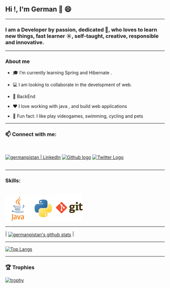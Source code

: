 ## Hi !, I'm German  👋  😄


---

### I am a Developer by passion, dedicated 💪, who loves to learn new things, fast learner ☀️, self-taught, creative, responsible and innovative.

---

###  About me

- 🎓 I’m currently learning Spring and Hibernate .

- 💻 I am looking to collaborate in the development of web. 

- 💼 BackEnd

- ❤️ I  love working with java , and build web applications

- 🎪 Fun fact: I like play videogames, swimming, cycling and pets

---

### 📫 Connect with me:

<br>

[<img alt="germanpistan | LinkedIn" width="60px" src="https://github.com/TheDudeThatCode/TheDudeThatCode/blob/master/Assets/Linkedin.svg" />][linkedin] [<img width="60px" src="https://cdn.svgporn.com/logos/github-icon.svg" alt="Github logo" />](https://github.com/germanpistan) [<img style = "margin-left = 50px" src="https://github.com/TheDudeThatCode/TheDudeThatCode/blob/master/Assets/Twitter.svg" alt="Twitter Logo" width="60px" />](https://twitter.com/GermanPistan)
<br>
<br>

---

### Skills:

<br>
<code><img width="80px" alt="java" src="https://raw.githubusercontent.com/github/explore/80688e429a7d4ef2fca1e82350fe8e3517d3494d/topics/java/java.png"></code><code><img width="80px" alt="python" src="https://raw.githubusercontent.com/github/explore/80688e429a7d4ef2fca1e82350fe8e3517d3494d/topics/python/python.png"></code><code><img width="85px" alt="git" src="https://raw.githubusercontent.com/github/explore/80688e429a7d4ef2fca1e82350fe8e3517d3494d/topics/git/git.png"></code>
<br>

---

| <a href="https://github.com/anuraghazra/github-readme-stats"><img align="center" src="https://github-readme-stats.vercel.app/api?username=germanpistan&show_icons=true&include_all_commits=true&theme=buefy&hide_border=true" alt="germanpistan's github stats" /></a> | <a href="https://github.com/anuraghazra/github-readme-stats"></a>

---
[![Top Langs](https://github-readme-stats.vercel.app/api/top-langs/?username=germanpistan&langs_count=5&layout=compact&theme=react)](https://github.com/anuraghazra/github-readme-stats)

---
### 🏆 Trophies
[![trophy](https://github-profile-trophy.vercel.app/?username=germanpistan&theme=dracula)](https://github.com/ryo-ma/github-profile-trophy)


[linkedin]: https://www.linkedin.com/in/anibal-german-pistan-3b9770172/

<!--
**germanpistan/germanpistan** is a ✨ _special_ ✨ repository because its `README.md` (this file) appears on your GitHub profile.

---


